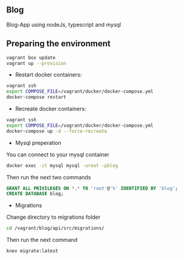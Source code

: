 ## Blog

Blog-App using nodeJs, typescript and mysql

## Preparing the environment
```sh
vagrant box update
vagrant up --provision
```

- Restart docker containers:

```sh
vagrant ssh
export COMPOSE_FILE=/vagrant/docker/docker-compose.yml
docker-compose restart
```

- Recreate docker containers:

```sh
vagrant ssh
export COMPOSE_FILE=/vagrant/docker/docker-compose.yml
docker-compose up -d --force-recreate
```

 - Mysql preperation

You can connect to your mysql container
 ```sh
docker exec -it mysql mysql -uroot -pblog
 ```
 
 Then run the next two commands
 ```sql
 GRANT ALL PRIVILEGES ON *.* TO 'root'@'%' IDENTIFIED BY 'blog';
 CREATE DATABASE blog;
 ```

 - Migrations

Change directory to migrations folder
 ```sh
cd /vagrant/blog/api/src/migrations/
 ```
 
 Then run the next command
 ```sh
 knex migrate:latest
 ```